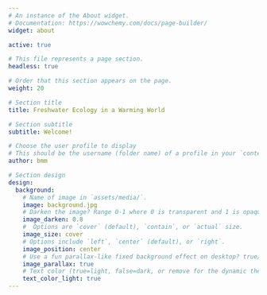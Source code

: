 ```yaml
---
# An instance of the About widget.
# Documentation: https://wowchemy.com/docs/page-builder/
widget: about

active: true

# This file represents a page section.
headless: true

# Order that this section appears on the page.
weight: 20

# Section title
title: Freshwater Ecology in a Warming World

# Section subtitle
subtitle: Welcome!

# Choose the user profile to display
# This should be the username (folder name) of a profile in your `content/authors/` folder.
author: bmm

# Section design
design:
  background:
    # Name of image in `assets/media/`.
    image: background.jpg
    # Darken the image? Range 0-1 where 0 is transparent and 1 is opaque.
    image_darken: 0.8
    #  Options are `cover` (default), `contain`, or `actual` size.
    image_size: cover
    # Options include `left`, `center` (default), or `right`.
    image_position: center
    # Use a fun parallax-like fixed background effect on desktop? true/false
    image_parallax: true
    # Text color (true=light, false=dark, or remove for the dynamic theme color).
    text_color_light: true
---
```

